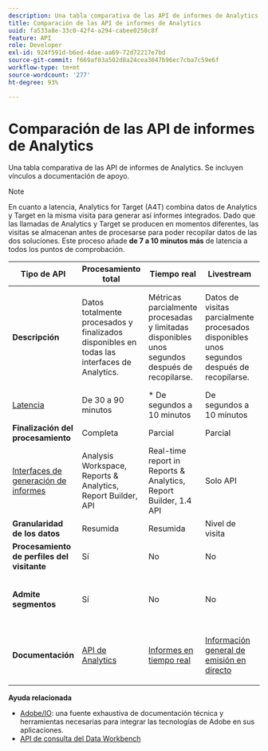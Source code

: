 ```yaml
---
description: Una tabla comparativa de las API de informes de Analytics. Se incluyen vínculos a documentación de apoyo.
title: Comparación de las API de informes de Analytics
uuid: fa533a8e-33c0-42f4-a294-cabee0258c8f
feature: API
role: Developer
exl-id: 924f591d-b6ed-4dae-aa69-72d72217e7bd
source-git-commit: f669af03a502d8a24cea3047b96ec7cba7c59e6f
workflow-type: tm+mt
source-wordcount: '277'
ht-degree: 93%

---
```


# Comparación de las API de informes de Analytics

Una tabla comparativa de las API de informes de Analytics. Se incluyen vínculos a documentación de apoyo.

>[!NOTE]
>
>En cuanto a latencia, Analytics for Target (A4T) combina datos de Analytics y Target en la misma visita para generar así informes integrados. Dado que las llamadas de Analytics y Target se producen en momentos diferentes, las visitas se almacenan antes de procesarse para poder recopilar datos de las dos soluciones. Este proceso añade **de 7 a 10 minutos más** de latencia a todos los puntos de comprobación.

<table id="table_7AF4FD678D494063ADF459B3CBC3EF3F"> 
 <thead> 
  <tr> 
   <th colname="col1" class="entry"> Tipo de API </th> 
   <th colname="col2" class="entry"> Procesamiento total </th> 
   <th colname="col3" class="entry"> Tiempo real </th> 
   <th colname="col4" class="entry"> Livestream </th> 
   <th colname="col5" class="entry"> Data Warehouse </th> 
  </tr> 
 </thead>
 <tbody> 
  <tr> 
   <td colname="col1"> <b>Descripción</b> </td> 
   <td colname="col2"> Datos totalmente procesados y finalizados disponibles en todas las interfaces de Analytics. </td> 
   <td colname="col3"> Métricas parcialmente procesadas y limitadas disponibles unos segundos después de recopilarse. </td> 
   <td colname="col4"> Datos de visitas parcialmente procesados disponibles unos segundos después de recopilarse. </td> 
   <td colname="col5"> Datos totalmente procesados y finalizados que se utilizan para extraer exportaciones de datos de gran volumen. </td> 
  </tr> 
  <tr> 
   <td colname="col1"> <p><a href="https://experienceleague.adobe.com/docs/analytics/technotes/latency.html"  > Latencia</a> </p> </td> 
   <td colname="col2"> De 30 a 90 minutos </td> 
   <td colname="col3"> * De segundos a 10 minutos </td> 
   <td colname="col4"> De segundos a 10 minutos </td> 
   <td colname="col5"> 90 minutos + </td> 
  </tr> 
  <tr> 
   <td colname="col1"> <b>Finalización del procesamiento</b> </td> 
   <td colname="col2"> Completa </td> 
   <td colname="col3"> Parcial </td> 
   <td colname="col4"> Parcial </td> 
   <td colname="col5"> Completa </td> 
  </tr> 
  <tr> 
   <td colname="col1"> <a href="https://experienceleague.adobe.com/docs/analytics/landing/home.html"  > Interfaces de generación de informes</a> </td> 
   <td colname="col2"> Analysis Workspace, Reports &amp; Analytics, Report Builder, API </td> 
   <td colname="col3"> Real-time report in Reports &amp; Analytics, Report Builder, 1.4 API </td> 
   <td colname="col4"> Solo API </td> 
   <td colname="col5"> Data Warehouse y API </td> 
  </tr> 
  <tr> 
   <td colname="col1"> <b>Granularidad de los datos</b> </td> 
   <td colname="col2"> Resumida </td> 
   <td colname="col3"> Resumida </td> 
   <td colname="col4"> Nivel de visita </td> 
   <td colname="col5"> Resumida </td> 
  </tr> 
  <tr> 
   <td colname="col1"> <b>Procesamiento de perfiles del visitante</b> </td> 
   <td colname="col2"> Sí </td> 
   <td colname="col3"> No </td> 
   <td colname="col4"> No </td> 
   <td colname="col5"> Sí </td> 
  </tr> 
  <tr> 
   <td colname="col1"> <b>Admite segmentos</b> </td> 
   <td colname="col2"> Sí </td> 
   <td colname="col3"> No </td> 
   <td colname="col4"> No </td> 
   <td colname="col5"> Sí (pero solo segmentos compatibles con el Data Warehouse) </td> 
  </tr> 
   <tr> 
   <td colname="col1"> <b>Documentación</b> </td> 
   <td colname="col2"> <p> <a href="https://www.adobe.io/apis/experiencecloud/analytics/docs.html"  > API de Analytics</a> </p> </td> 
   <td colname="col3"> <p> <a href="https://github.com/AdobeDocs/analytics-1.4-apis"  > Informes en tiempo real</a> </p> </td> 
   <td colname="col4"> <p> <a href="https://github.com/AdobeDocs/analytics-1.4-apis/blob/master/docs/live-stream-api/getting_started.md"  > Información general de emisión en directo</a> </p> </td> 
   <td colname="col5"> <p><a href="https://experienceleague.adobe.com/docs/analytics/export/data-warehouse/data-warehouse.html"  > Data Warehouse</a> </p> </td> 
  </tr> 
 </tbody> 
</table>

**Ayuda relacionada**

* [Adobe/IO](https://www.adobe.io/): una fuente exhaustiva de documentación técnica y herramientas necesarias para integrar las tecnologías de Adobe en sus aplicaciones.
* [API de consulta del Data Workbench](https://marketing.adobe.com/developer/documentation/data-workbench-query-api/c-ins-qry-api)
